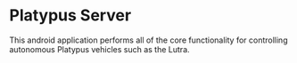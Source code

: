 Platypus Server
===============

This android application performs all of the core functionality for
controlling autonomous Platypus vehicles such as the Lutra.
